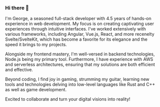 ### Hi there 👋

I'm George, a seasoned full-stack developer with 4.5 years of hands-on experience in web development. My focus is on creating captivating user experiences through intuitive interfaces. I've worked extensively with various frameworks, including Angular, Vue.js, React, and more recenelty Svelte/SvelteKit, which has become a favorite for its elegance and the speed it brings to my projects.

Alongside my frontend mastery, I'm well-versed in backend technologies, Node.js being my primary tool. Furthermore, I have experience with AWS and serverless architectures, ensuring that my solutions are both efficient and effective.

Beyond coding, I find joy in gaming, strumming my guitar, learning new tools and technologies delving into low-level languages like Rust and C++ as well as game development.

Excited to collaborate and turn your digital visions into reality!

<!--
**geodask/geodask** is a ✨ _special_ ✨ repository because its `README.md` (this file) appears on your GitHub profile.

Here are some ideas to get you started:

- 🔭 I’m currently working on ...
- 🌱 I’m currently learning ...
- 👯 I’m looking to collaborate on ...
- 🤔 I’m looking for help with ...
- 💬 Ask me about ...
- 📫 How to reach me: ...
- 😄 Pronouns: ...
- ⚡ Fun fact: ...
-->
